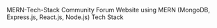 MERN-Tech-Stack
Community Forum Website using MERN (MongoDB, Express.js, React.js, Node.js) Tech Stack

